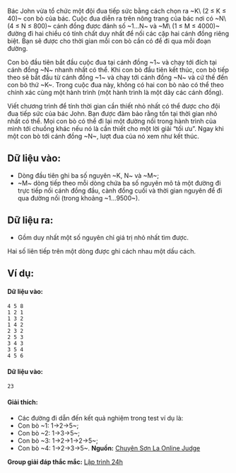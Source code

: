 Bác John vừa tổ chức một đội đua tiếp sức bằng cách chọn ra ~K\ (2 ≤ K ≤ 40)~ con bò của bác. Cuộc đua diễn ra trên nông trang của bác nơi có ~N\ (4 ≤ N ≤ 800)~ cánh đồng đươc đánh số ~1…N~ và ~M\ (1 ≤ M ≤ 4000)~ đường đi hai chiều có tính chất duy nhất để nối các cặp hai cánh đồng riêng biệt. Bạn sẽ được cho thời gian mỗi con bò cần có để đi qua mỗi đoạn đường.

Con bò đầu tiên bắt đầu cuộc đua tại cánh đồng ~1~ và chạy tới đích tại cánh đồng ~N~ nhanh nhất có thể. Khi con bò đầu tiên kết thúc, con bò tiếp theo sẽ bắt đầu từ cánh đồng ~1~ và chạy tới cánh đồng ~N~ và cứ thế đến con bò thứ ~K~. Trong cuộc đua này, không có hai con bò nào có thể theo chính xác cùng một hành trình (một hành trình là một dãy các cánh đồng).

Viết chương trình để tính thời gian cần thiết nhỏ nhất có thể được cho đội đua tiếp sức của bác John. Bạn được đảm bảo rằng tồn tại thời gian nhỏ nhất có thể. Mọi con bò có thể đi lại một đường nối trong hành trình của mình tới chuồng khác nếu nó là cần thiết cho một lời giải  “tối ưu”. Ngay khi một con bò tới cánh đồng ~N~, lượt đua của nó xem như kết thúc.

## Dữ liệu vào:
- Dòng đầu tiên ghi ba số nguyên ~K, N~ và ~M~;
- ~M~ dòng tiếp theo mỗi dòng chứa ba số nguyên mô tả một đường đi trực tiếp nối cánh đồng đầu, cành đồng cuối và thời gian nguyên để đi qua đường nối (trong khoảng ~1…9500~).

## Dữ liệu ra:
- Gồm duy nhất một số nguyên chỉ giá trị nhỏ nhất tìm được.

Hai số liên tiếp trên một dòng được ghi cách nhau một dấu cách.

## Ví dụ:
#### Dữ liệu vào:
```
4 5 8
1 2 1
1 3 2
1 4 2
2 3 2
2 5 3
3 4 3
3 5 4
4 5 6
```

#### Dữ liệu vào:
```
23
```

#### Giải thích:
- Các đường đi dẫn đến kết quả nghiệm trong test ví dụ là:
- Con bò ~1: 1→2→5~;
- Con bò ~2: 1→3→5~;
- Con bò ~3: 1→2→1→2→5~;
- Con bò ~4: 1→2→3→5~.
**Nguồn:** [Chuyên Sơn La Online Judge](http://csloj.ddns.net/)

**Group giải đáp thắc mắc:** [Lập trình 24h](https://www.facebook.com/groups/1386904321519984)
